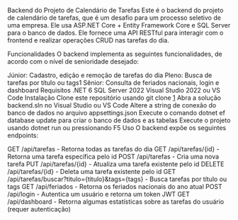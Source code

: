 Backend do Projeto de Calendário de Tarefas
Este é o backend do projeto de calendário de tarefas, que é um desafio para um processo seletivo de uma empresa. Ele usa ASP.NET Core + Entity Framework Core e SQL Server para o banco de dados. Ele fornece uma API RESTful para interagir com o frontend e realizar operações CRUD nas tarefas do dia.

Funcionalidades
O backend implementa as seguintes funcionalidades, de acordo com o nível de senioridade desejado:

Júnior: Cadastro, edição e remoção de tarefas do dia
Pleno: Busca de tarefas por título ou tags1
Sênior: Consulta de feriados nacionais, login e dashboard
Requisitos
.NET 6
SQL Server 2022
Visual Studio 2022 ou VS Code
Instalação
Clone este repositório usando git clone [1](https://github.com/TaskLy.git)
Abra a solução backend.sln no Visual Studio ou VS Code
Altere a string de conexão do banco de dados no arquivo appsettings.json
Execute o comando dotnet ef database update para criar o banco de dados e as tabelas
Execute o projeto usando dotnet run ou pressionando F5
Uso
O backend expõe os seguintes endpoints:

GET /api/tarefas - Retorna todas as tarefas do dia
GET /api/tarefas/{id} - Retorna uma tarefa específica pelo id
POST /api/tarefas - Cria uma nova tarefa
PUT /api/tarefas/{id} - Atualiza uma tarefa existente pelo id
DELETE /api/tarefas/{id} - Deleta uma tarefa existente pelo id
GET /api/tarefas/buscar?titulo={titulo}&tags={tags} - Busca tarefas por título ou tags
GET /api/feriados - Retorna os feriados nacionais do ano atual
POST /api/login - Autentica um usuário e retorna um token JWT
GET /api/dashboard - Retorna algumas estatísticas sobre as tarefas do usuário (requer autenticação)